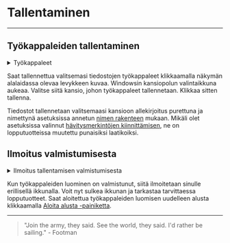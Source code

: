 # Tallentaminen

---

## Työkappaleiden tallentaminen

<details>
<summary>Työkappaleet</summary>
<div class="accordioncontent">

![Työkappaleiden tallentamisen painike](../../images/workcopy_save_button.png)

</div>
</details>

Saat tallennettua valitsemasi tiedostojen työkappaleet klikkaamalla näkymän alalaidassa olevaa levykkeen kuvaa. Windowsin kansiopolun valintaikkuna aukeaa. Valitse siitä kansio, johon työkappaleet tallennetaan. Klikkaa sitten tallenna.

Tiedostot tallennetaan valitsemaasi kansioon allekirjoitus purettuna ja nimettynä asetuksissa annetun [nimen rakenteen](settings.md#1-nimen-rakenne) mukaan. Mikäli olet asetuksissa valinnut [hävitysmerkintöjen kiinnittämisen](settings.md#2-hävitysmerkintöjen-kiinnittäminen), ne on lopputuotteissa muutettu punaisiksi laatikoiksi.

## Ilmoitus valmistumisesta

<details>
<summary>Ilmoitus tallentamisen valmistumisesta</summary>
<div class="accordioncontent">

![Tallentamisen valmistumdddisen ikkuna](../../images/workcopy_creation_finished.png)

</div>
</details>

Kun työkappaleiden luominen on valmistunut, siitä ilmoitetaan sinulle erillisellä ikkunalla. Voit nyt sulkea ikkunan ja tarkastaa tarvittaessa lopputuotteet. Saat aloitettua työkappaleiden luomisen uudelleen alusta klikkaamalla [Aloita alusta -painiketta](../general/view_structure.md#1-aloita-alusta--painike).

---

> "Join the army, they said. See the world, they said. I'd rather be sailing." - Footman
